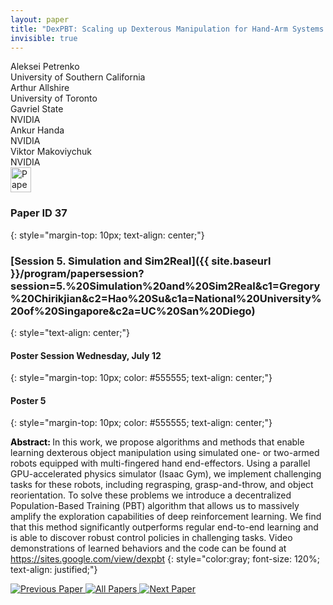 ```yaml
---
layout: paper
title: "DexPBT: Scaling up Dexterous Manipulation for Hand-Arm Systems with Population Based Training"
invisible: true
---
```

<div class="paper-authors">
<div class="paper-author-box">
    <div class="paper-author-name">Aleksei Petrenko</div>
    <div class="paper-author-uni">University of Southern California</div>
</div>
<div class="paper-author-box">
    <div class="paper-author-name">Arthur Allshire</div>
    <div class="paper-author-uni">University of Toronto</div>
</div>
<div class="paper-author-box">
    <div class="paper-author-name">Gavriel State</div>
    <div class="paper-author-uni">NVIDIA</div>
</div>
<div class="paper-author-box">
    <div class="paper-author-name">Ankur Handa</div>
    <div class="paper-author-uni">NVIDIA</div>
</div>
<div class="paper-author-box">
    <div class="paper-author-name">Viktor Makoviychuk</div>
    <div class="paper-author-uni">NVIDIA</div>
</div>

</div><div class="paper-pdf">
<div> <a href="http://www.roboticsproceedings.org/rss19/p037.pdf"><img src="{{ site.baseurl }}/images/paper_link.png" alt="Paper Website" width = "33"  height = "40"/></a> </div>
</div>

### Paper ID 37
{: style="margin-top: 10px; text-align: center;"}

### [Session 5. Simulation and Sim2Real]({{ site.baseurl }}/program/papersession?session=5.%20Simulation%20and%20Sim2Real&c1=Gregory%20Chirikjian&c2=Hao%20Su&c1a=National%20University%20of%20Singapore&c2a=UC%20San%20Diego)
{: style="text-align: center;"}

#### Poster Session Wednesday, July 12
{: style="margin-top: 10px; color: #555555; text-align: center;"}

#### Poster 5
{: style="margin-top: 10px; color: #555555; text-align: center;"}

<b style="color: black;">Abstract: </b>In this work, we propose algorithms and methods that enable learning dexterous object manipulation using simulated one- or two-armed robots equipped with multi-fingered hand end-effectors. Using a parallel GPU-accelerated physics simulator (Isaac Gym), we implement challenging tasks for these robots, including regrasping, grasp-and-throw, and object reorientation. To solve these problems we introduce a decentralized Population-Based Training (PBT) algorithm that allows us to massively amplify the exploration capabilities of deep reinforcement learning. We find that this method significantly outperforms regular end-to-end learning and is able to discover robust control policies in challenging tasks. Video demonstrations of learned behaviors and the code can be found at https://sites.google.com/view/dexpbt
{: style="color:gray; font-size: 120%; text-align: justified;"}


<div class="paper-menu">
<a href="{{ site.baseurl }}/program/papers/036/"> <img src="{{ site.baseurl }}/images/previous_paper_icon.png" alt="Previous Paper" title="Previous Paper"/> </a>
<a href="{{ site.baseurl }}/program/papers"><img src="{{ site.baseurl }}/images/overview_icon.png" alt="All Papers" title="All Papers"/> </a>
<a href="{{ site.baseurl }}/program/papers/038/"> <img src="{{ site.baseurl }}/images/next_paper_icon.png" alt="Next Paper" title="Next Paper"/> </a>

</div>

